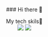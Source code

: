 <div align="center">
### Hi there 👋


  My tech skils🦈<br>
  <img src="https://img.shields.io/badge/R-blue?style=plastic&logo=R&logoColor=#276DC3"/>
  <img src="https://img.shields.io/badge/python-yellow?style=flat&logo=Python&logoColor=#3776AB"/>
  
</div>
